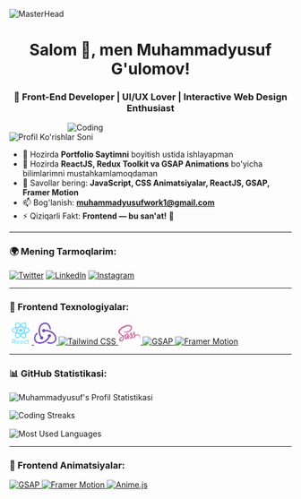 <!-- Banner -->
![MasterHead](https://firebasestorage.googleapis.com/v0/b/flexi-coding.appspot.com/o/frontend-banner.gif?alt=media&token=91c0c7b2-93c3-4029-b011-1a8703c5730d)

<h1 align="center">Salom 👋, men Muhammadyusuf G'ulomov!</h1>
<h3 align="center">🚀 Front-End Developer | UI/UX Lover | Interactive Web Design Enthusiast</h3>

<!-- Animated Coding GIF -->
<img align="right" alt="Coding" width="400" src="https://cdn.dribbble.com/users/1162077/screenshots/3848914/programmer.gif">

<p align="left"> <img src="https://komarev.com/ghpvc/?username=muhammadyusufdevloper&label=Profil%20Ko'rishlar%20Soni&color=0e75b6&style=flat" alt="Profil Ko'rishlar Soni" /> </p>

- 🔭 Hozirda **Portfolio Saytimni** boyitish ustida ishlayapman  
- 🌱 Hozirda **ReactJS, Redux Toolkit va GSAP Animations** bo'yicha bilimlarimni mustahkamlamoqdaman  
- 💬 Savollar bering: **JavaScript, CSS Animatsiyalar, ReactJS, GSAP, Framer Motion**  
- 📫 Bog'lanish: **muhammadyusufwork1@gmail.com**  
- ⚡ Qiziqarli Fakt: **Frontend — bu san'at!** 🎨  

---

<h3 align="left">🌍 Mening Tarmoqlarim:</h3>
<p align="left">
<a href="https://twitter.com/muhammadyusufdevloper" target="blank"><img align="center" src="https://raw.githubusercontent.com/rahuldkjain/github-profile-readme-generator/master/src/images/icons/Social/twitter.svg" alt="Twitter" height="30" width="40" /></a>
<a href="https://linkedin.com/in/muhammadyusufdevloper" target="blank"><img align="center" src="https://raw.githubusercontent.com/rahuldkjain/github-profile-readme-generator/master/src/images/icons/Social/linked-in-alt.svg" alt="LinkedIn" height="30" width="40" /></a>
<a href="https://instagram.com/muhammadyusufdevloper" target="blank"><img align="center" src="https://raw.githubusercontent.com/rahuldkjain/github-profile-readme-generator/master/src/images/icons/Social/instagram.svg" alt="Instagram" height="30" width="40" /></a>
</p>

---

<h3 align="left">🚀 Frontend Texnologiyalar:</h3>
<p align="left"> 
<a href="https://reactjs.org/" target="_blank"> <img src="https://raw.githubusercontent.com/devicons/devicon/master/icons/react/react-original-wordmark.svg" alt="React" width="40" height="40"/> </a>
<a href="https://redux.js.org" target="_blank"> <img src="https://raw.githubusercontent.com/devicons/devicon/master/icons/redux/redux-original.svg" alt="Redux" width="40" height="40"/> </a>
<a href="https://tailwindcss.com/" target="_blank"> <img src="https://www.vectorlogo.zone/logos/tailwindcss/tailwindcss-icon.svg" alt="Tailwind CSS" width="40" height="40"/> </a>
<a href="https://sass-lang.com/" target="_blank"> <img src="https://raw.githubusercontent.com/devicons/devicon/master/icons/sass/sass-original.svg" alt="SASS" width="40" height="40"/> </a>
<a href="https://greensock.com/gsap/" target="_blank"> <img src="https://upload.wikimedia.org/wikipedia/commons/8/84/GreenSock_Logo.svg" alt="GSAP" width="40" height="40"/> </a>
<a href="https://framer.com/motion/" target="_blank"> <img src="https://www.svgrepo.com/show/354163/framer.svg" alt="Framer Motion" width="40" height="40"/> </a>
</p>

---

<h3 align="left">📊 GitHub Statistikasi:</h3>
<p><img align="center" src="https://github-readme-stats.vercel.app/api?username=muhammadyusufdevloper&show_icons=true&locale=en&theme=tokyonight" alt="Muhammadyusuf's Profil Statistikasi" /></p>
<p><img align="center" src="https://github-readme-streak-stats.herokuapp.com/?user=muhammadyusufdevloper&&theme=tokyonight" alt="Coding Streaks" /></p>
<p><img align="center" src="https://github-readme-stats.vercel.app/api/top-langs?username=muhammadyusufdevloper&show_icons=true&locale=en&layout=compact&theme=tokyonight" alt="Most Used Languages" /></p>

---

<h3 align="left">🎨 Frontend Animatsiyalar:</h3>
<p align="left"> 
<a href="https://greensock.com/gsap/" target="_blank"> <img src="https://upload.wikimedia.org/wikipedia/commons/8/84/GreenSock_Logo.svg" alt="GSAP" width="40" height="40"/> </a>
<a href="https://framer.com/motion/" target="_blank"> <img src="https://www.svgrepo.com/show/354163/framer.svg" alt="Framer Motion" width="40" height="40"/> </a>
<a href="https://animejs.com/" target="_blank"> <img src="https://avatars.githubusercontent.com/u/13378340?s=200&v=4" alt="Anime.js" width="40" height="40"/> </a>
</p>

